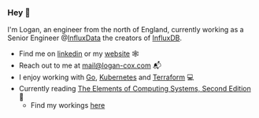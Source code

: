 ### Hey 👋

I'm Logan, an engineer from the north of England, currently working as a Senior Engineer @[InfluxData](https://www.influxdata.com/) the creators of [InfluxDB](https://github.com/influxdata/influxdb).

- Find me on [linkedin](https://www.linkedin.com/in/logan-cox-251303163/) or my [website](https://logan-cox.com) 🕸️
- Reach out to me at mail@logan-cox.com 📬
- I enjoy working with [Go](https://go.dev/), [Kubernetes](https://kubernetes.io/) and [Terraform](https://www.terraform.io/) 💻
- Currently reading [The Elements of Computing Systems, Second Edition](https://mitpress.mit.edu/9780262539807/the-elements-of-computing-systems/) 📖
    - Find my workings [here](https://github.com/logan-bobo?tab=repositories)
